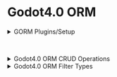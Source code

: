# Godot4.0 ORM

<details>
<summary>GORM Plugins/Setup</summary>
&nbsp;&nbsp;<details>
  <summary>GrimmJSON Plugin (Local data management, good for local save systems)</summary>

- Configuration:
```gdscript
  $GORM.Configure($GORM/GrimmJSON, {}, {
    "ExampleCollection":{
      "example_default_value":0,
    }
  })
```
</details>

&nbsp;&nbsp;<details>
  <summary>(WIP) MongoDBAtlas DataAPI Plugin (https://cloud.mongodb.com/)</summary>
** Disclaimer, you have to manage your collections via Atlas as the API restricts this action

** Disclaimer, this plugin is a WIP and not done yet.

- Base URL:
![image](https://github.com/grimmtotal/GORM/assets/83027121/315390e3-f9e5-4abc-bd4a-0287748c6a71)


- Data Source:
![image](https://github.com/grimmtotal/GORM/assets/83027121/e608447e-5e22-4dec-8fe3-f82146453991)


- Configuration:
```gdscript
  $GORM.Configure($GORM/GrimmJSON,
  {
        "api_key":"your_api_key",
    "base_url":"your_base_url",
    "data_source": "your_data_source",
    "database": "your_database",
  },
  {
    "ExampleCollection":{
      "example_default_value":0,
    }
  })
```
</details>

&nbsp;&nbsp;<details>
  <summary>(TBD) PostgreSQL Plugin</summary>
</details>
  
</details>



&nbsp;&nbsp;<details>
<summary>Godot4.0 ORM CRUD Operations</summary>

## Table of Contents
- [Create](#create)
- [Read](#read)
- [Update](#update)
- [Delete](#delete)
- [CreateCollection](#createcollection)
- [DeleteCollection](#deletecollection)

### Create

To add new records to your collection, you can use the `Create` operation.

**Syntax:**
```gdscript
$GORM.Create("CollectionName", {"field1": value1, "field2": value2})
```

**Example:**
```gdscript
$GORM.Create("Users", {"name": "John", "age": 30})
```

---

### Read

The `Read` operation helps you to retrieve records based on certain conditions.

**Syntax:**
```gdscript
$GORM.Read("CollectionName", {"field__filter_type": value})
```

**Example:**
```gdscript
$GORM.Read("Users", {"name__icontains": "oh"})
```

---

### Update

The `Update` operation allows you to modify existing records in your collection.

**Syntax:**
```gdscript
$GORM.Update("CollectionName", {"field1": new_value1}, {"field__filter_type": value})
```

**Example:**
```gdscript
$GORM.Update("Users", {"age": 31}, {"name__exact": "John"})
```

---

### Delete

The `Delete` operation helps you remove records from your collection.

**Syntax:**
```gdscript
$GORM.Delete("CollectionName", {"field__filter_type": value})
```

**Example:**
```gdscript
$GORM.Delete("Users", {"age__lt": 18})
```

---

### CreateCollection

The `CreateCollection` operation allows you to create a new collection.

**Syntax:**
```gdscript
$GORM.CreateCollection("NewCollectionName", {"field1": default_value1, "field2": default_value2})
```

**Example:**
```gdscript
$GORM.CreateCollection("Cars", {"brand": "Unknown", "year": 2000})
```

---

### DeleteCollection

The `DeleteCollection` operation allows you to delete an existing collection.

**Syntax:**
```gdscript
$GORM.DeleteCollection("CollectionName")
```

**Example:**
```gdscript
$GORM.DeleteCollection("Cars")
```

</details>


<details>
<summary>Godot4.0 ORM Filter Types</summary>

## Table of Contents
- [Exact Match (`exact`) [`default behavior`]](#exact)
- [Case-Insensitive Exact Match (`iexact`)](#iexact)
- [Contains String (`contains`)](#contains)
- [Case-Insensitive Contains String (`icontains`)](#icontains)
- [Greater Than (`gt`)](#gt)
- [Greater Than or Equal To (`gte`)](#gte)
- [Less Than (`lt`)](#lt)
- [Less Than or Equal To (`lte`)](#lte)
- [In List (`in`)](#in)
- [Within Range (`range`)](#range)
- [Is Null (`isnull`)](#isnull)
- [Regular Expression Match (`regex`)](#regex)
- [Case-Insensitive Regular Expression Match (`iregex`)](#iregex)
- [Starts With (`startswith`)](#startswith)
- [Case-Insensitive Starts With (`istartswith`)](#istartswith)
- [Ends With (`endswith`)](#endswith)
- [Case-Insensitive Ends With (`iendswith`)](#iendswith)


### `exact`

Checks for an exact match.

**Example:**
```gdscript
$GORM.Read("ExampleCollection", {"name__exact": "John"})
```

### `iexact`

Case-insensitive exact match.

**Example:**
```gdscript
$GORM.Read("ExampleCollection", {"name__iexact": "john"})
```

### `contains`

Checks if the field contains the given string.

**Example:**
```gdscript
$GORM.Read("ExampleCollection", {"name__contains": "oh"})
```

### `icontains`

Case-insensitive containment check.

**Example:**
```gdscript
$GORM.Read("ExampleCollection", {"name__icontains": "oh"})
```

### `gt`

Greater than; works with numbers.

**Example:**
```gdscript
$GORM.Read("ExampleCollection", {"age__gt": 30})
```

### `gte`

Greater than or equal to; works with numbers.

**Example:**
```gdscript
$GORM.Read("ExampleCollection", {"age__gte": 30})
```

### `lt`

Less than; works with numbers.

**Example:**
```gdscript
$GORM.Read("ExampleCollection", {"age__lt": 30})
```

### `lte`

Less than or equal to; works with numbers.

**Example:**
```gdscript
$GORM.Read("ExampleCollection", {"age__lte": 30})
```

### `in`

Checks if the field value is in the given list.

**Example:**
```gdscript
$GORM.Read("ExampleCollection", {"world_state__in": ["started", "ended", "ending"]})
```

### `range`

Checks if the field value falls within a given range.

**Example:**
```gdscript
$GORM.Read("ExampleCollection", {"age__range": [30, 40]})
```

### `isnull`

Checks if the field value is null or not.

**Example:**
```gdscript
$GORM.Read("ExampleCollection", {"email__isnull": true})
```

### `regex`

Checks if the field value matches the regular expression.

**Example:**
```gdscript
$GORM.Read("ExampleCollection", {"name__regex": "^Jo"})
```

### `iregex`

Case-insensitive regular expression match.

**Example:**
```gdscript
$GORM.Read("ExampleCollection", {"name__iregex": "^jo"})
```

### `startswith`

Checks if the field value starts with the given string.

**Example:**
```gdscript
$GORM.Read("ExampleCollection", {"name__startswith": "Jo"})
```

### `istartswith`

Case-insensitive check if the field value starts with the given string.

**Example:**
```gdscript
$GORM.Read("ExampleCollection", {"name__istartswith": "jo"})
```

### `endswith`

Checks if the field value ends with the given string.

**Example:**
```gdscript
$GORM.Read("ExampleCollection", {"name__endswith": "n"})
```

### `iendswith`

Case-insensitive check if the field value ends with the given string.

**Example:**
```gdscript
$GORM.Read("ExampleCollection", {"name__iendswith": "N"})
```
</details>
